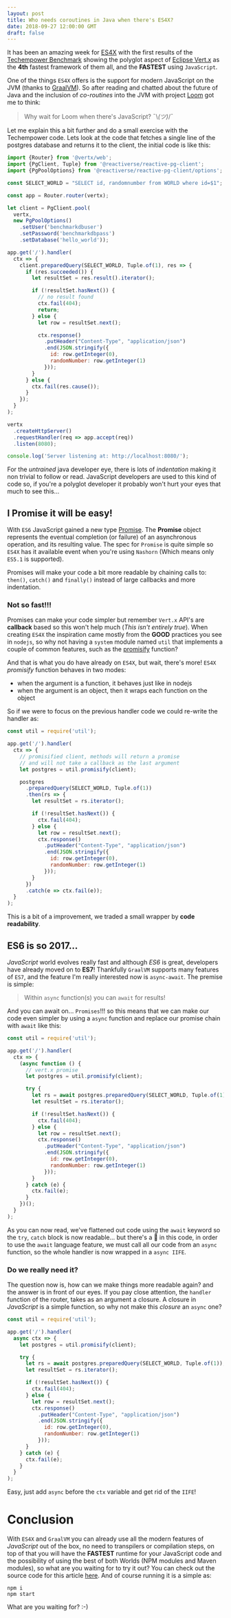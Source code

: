 ```yaml
---
layout: post
title: Who needs coroutines in Java when there's ES4X?
date: 2018-09-27 12:00:00 GMT
draft: false
---
```


It has been an amazing week for [ES4X](https://reactiverse.io/es4x/) with the first results of the [Techempower Benchmark](https://www.techempower.com/benchmarks/#section=test&runid=586ebf0d-4369-4648-8293-590ab295e64d&hw=ph&test=db) showing the polyglot aspect of [Eclipse Vert.x](https://vertx.io) as the **4th** fastest framework of them all, and the **FASTEST** using `JavaScript`.

One of the things `ES4X` offers is the support for modern JavaScript on the JVM (thanks to [GraalVM](http://www.graalvm.org/)). So after reading and chatted about the future of Java and the inclusion of *co-routines* into the JVM with project [Loom](http://openjdk.java.net/projects/loom/) got me to think:

> Why wait for Loom when there's JavaScript?
> ¯\\_(ツ)_/¯

Let me explain this a bit further and do a small exercise with the Techempower code. Lets look at the code that fetches a single line of the postgres database and returns it to the client, the initial code is like this:

```js
import {Router} from '@vertx/web';
import {PgClient, Tuple} from '@reactiverse/reactive-pg-client';
import {PgPoolOptions} from '@reactiverse/reactive-pg-client/options';

const SELECT_WORLD = "SELECT id, randomnumber from WORLD where id=$1";

const app = Router.router(vertx);

let client = PgClient.pool(
  vertx,
  new PgPoolOptions()
    .setUser('benchmarkdbuser')
    .setPassword('benchmarkdbpass')
    .setDatabase('hello_world'));

app.get('/').handler(
  ctx => {
    client.preparedQuery(SELECT_WORLD, Tuple.of(1), res => {
      if (res.succeeded()) {
        let resultSet = res.result().iterator();

        if (!resultSet.hasNext()) {
          // no result found
          ctx.fail(404);
          return;
        } else {
          let row = resultSet.next();

          ctx.response()
            .putHeader("Content-Type", "application/json")
            .end(JSON.stringify({
              id: row.getInteger(0),
              randomNumber: row.getInteger(1)
            }));
        }
      } else {
        ctx.fail(res.cause());
      }
    });
  }
);

vertx
  .createHttpServer()
  .requestHandler(req => app.accept(req))
  .listen(8080);

console.log('Server listening at: http://localhost:8080/');
```

For the *untrained* java developer eye, there is lots of *indentation* making it non trivial to follow or read. JavaScript developers are used to this kind of code so, if you're a polyglot developer it probably won't hurt your eyes that much to see this...

## I Promise it will be easy!

With `ES6` JavaScript gained a new type [Promise](https://developer.mozilla.org/en-US/docs/Web/JavaScript/Reference/Global_Objects/Promise). The **Promise** object represents the eventual completion (or failure) of an asynchronous operation, and its resulting value. The spec for `Promise` is quite simple so `ES4X` has it available event when you're using `Nashorn` (Which means only `ES5.1` is supported).

Promises will make your code a bit more readable by chaining calls to: `then()`, `catch()` and `finally()` instead of large callbacks and more indentation.

### Not so fast!!!

Promises can make your code simpler but remember `Vert.x` API's are **callback** based so this won't help much (*This isn't entirely true*). When creating `ES4X` the inspiration came mostly from the **GOOD** practices you see in `nodejs`, so why not having a `system` module named `util` that implements a couple of common features, such as the [promisify](https://nodejs.org/api/util.html#util_util_promisify_original) function?

And that is what you do have already on `ES4X`, but wait, there's more! `ES4X` *promisify* function behaves in two modes:

* when the argument is a function, it behaves just like in nodejs
* when the argument is an object, then it wraps each function on the object

So if we were to focus on the previous handler code we could re-write the handler as:

```js
const util = require('util');

app.get('/').handler(
  ctx => {
    // promisified client, methods will return a promise
    // and will not take a callback as the last argument
    let postgres = util.promisify(client);

    postgres
      .preparedQuery(SELECT_WORLD, Tuple.of(1))
      .then(rs => {
        let resultSet = rs.iterator();

        if (!resultSet.hasNext()) {
          ctx.fail(404);
        } else {
          let row = resultSet.next();
          ctx.response()
            .putHeader("Content-Type", "application/json")
            .end(JSON.stringify({
              id: row.getInteger(0),
              randomNumber: row.getInteger(1)
            }));
        }
      })
      .catch(e => ctx.fail(e));
  }
);
```

This is a bit of a improvement, we traded a small wrapper by **code readability**.

## ES6 is so 2017...

*JavaScript* world evolves really fast and although *ES6* is great, developers have already moved on to **ES7**! Thankfully `GraalVM` supports many features of `ES7`, and the feature I'm really interested now is `async-await`. The premise is simple:

> Within `async` function(s) you can `await` for results!

And you can await on... `Promises`!!! so this means that we can make our code even simpler by using a `async` function and replace our promise chain with `await` like this:

```js
const util = require('util');

app.get('/').handler(
  ctx => {
    (async function () {
      // vert.x promise
      let postgres = util.promisify(client);

      try {
        let rs = await postgres.preparedQuery(SELECT_WORLD, Tuple.of(1));
        let resultSet = rs.iterator();

        if (!resultSet.hasNext()) {
          ctx.fail(404);
        } else {
          let row = resultSet.next();
          ctx.response()
            .putHeader("Content-Type", "application/json")
            .end(JSON.stringify({
              id: row.getInteger(0),
              randomNumber: row.getInteger(1)
            }));
        }
      } catch (e) {
        ctx.fail(e);
      }
    })();
  }
);
```

As you can now read, we've flattened out code using the `await` keyword so the `try`, `catch` block is now readable... but there's a **🤢** in this code, in order to use the `await` language feature, we must call all our code from an `async` function, so the whole handler is now wrapped in a `async IIFE`.

### Do we really need it?

The question now is, how can we make things more readable again? and the answer is in front of our eyes. If you pay close attention, the `handler` function of the router, takes as an argument a closure. A closure in *JavaScript* is a simple function, so why not make this *closure* an `async` one?

```js
const util = require('util');

app.get('/').handler(
  async ctx => {
    let postgres = util.promisify(client);

    try {
      let rs = await postgres.preparedQuery(SELECT_WORLD, Tuple.of(1));
      let resultSet = rs.iterator();

      if (!resultSet.hasNext()) {
        ctx.fail(404);
      } else {
        let row = resultSet.next();
        ctx.response()
          .putHeader("Content-Type", "application/json")
          .end(JSON.stringify({
            id: row.getInteger(0),
            randomNumber: row.getInteger(1)
          }));
      }
    } catch (e) {
      ctx.fail(e);
    }
  }
);
```

Easy, just add `async` before the `ctx` variable and get rid of the `IIFE`!

# Conclusion

With `ES4X` and `GraalVM` you can already use all the modern features of *JavaScript* out of the box, no need to transpilers or compilation steps, on top of that you will have the **FASTEST** runtime for your JavaScript code and the possibility of using the best of both Worlds (NPM modules and Maven modules), so what are you waiting for to try it out? You can check out the source code for this article [here](https://gist.github.com/pmlopes/ce9becabcb4f147e0df3168a596acaa3). And of course running it is a simple as:

```
npm i
npm start
```

What are you waiting for? :-)
